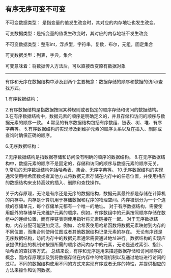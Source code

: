 ## 有序无序可变不可变

不可变数据类型： 是指变量的值发生改变时，其对应的内存地址也发生改变。

 可变数据类型：是指变量的值发生改变时，其对应的内存地址不发生改变

 不可变数据类型：整形int，浮点型，字符串，复数，布尔，元组，固定集合

 可变数据类型：列表，字典，集合

 可变意味着：将数据传入方法后，可以直接改变原有数据对象





---







有序和无序在数据结构中涉及到两个主要概念：数据存储的顺序和数据的访问/查找方式。

1.有序数据结构：


2.有序数据结构是指数据按照某种规则或者指定的顺序存储和访问的数据结构。
3.在有序数据结构中，数据元素的顺序是明确定义的，并且存储和访问的顺序与数据元素的顺序一致。
4.常见的有序数据结构包括有序数组、链表、树、堆、有序字典等。
5.有序数据结构的实现涉及到维护元素的顺序关系以及在插入、删除或查询时确保正确的顺序。


6.无序数据结构：


7.无序数据结构是指数据存储和访问没有明确的顺序的数据结构。
8.在无序数据结构中，数据元素的顺序不是固定的，存储和访问的顺序与数据元素的顺序无关。
9.常见的无序数据结构包括哈希表、集合、无序字典等。
10.无序数据结构的实现通常使用哈希函数或者其他方式将数据元素存储在内存中的任意位置，并使用相应的数据结构来支持高效的插入、删除和查找操作。

关于内存原理，无论是有序还是无序的数据结构，数据元素最终都是存储在计算机的内存中。内存是计算机用于存储数据和程序的物理空间。内存被划分为一个个连续的存储单元，每个存储单元都有一个唯一的地址。
对于有序数据结构，需要使用额外的存储单元来维护元素的顺序。例如，有序数组中的元素按照顺序存储在数组中的连续位置，而有序链表则使用指针将元素链接在一起。
对于无序数据结构，内存分配可能更加灵活。例如，哈希表使用哈希函数将数据元素映射到内存的不同位置，而集合则使用位图或者其他数据结构记录元素的存在。
无论有序还是无序数据结构，访问内存中的数据元素通常需要通过地址进行。数据结构的实现应该提供相应的机制来按照所需的顺序访问内存中的元素，无论是通过索引、指针、哈希表的查找等方式。
总结来说，有序和无序是用来描述数据存储和访问顺序的概念，而内存原理涉及到将数据存储在内存中的物理机制以及通过地址进行访问的过程。不同的数据结构使用不同的方式来实现有序或者无序的特性，并提供相应的方法来操作和访问数据。